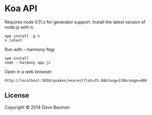 # Koa API

Requires node 0.11.x for generator support.  Install the latest version of node.js with n:

    npm install -g n
    n latest

Run with --harmony flag:

    npm install 
    node --harmony app.js

Open in a web browser:

    http://localhost:3050/quakes/nearest?lat=35.68&long=138&range=400

## License

Copyright © 2014 Dave Bauman
